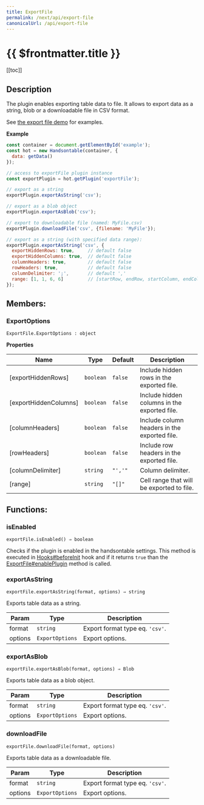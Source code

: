 ```yaml
---
title: ExportFile
permalink: /next/api/export-file
canonicalUrl: /api/export-file
---
```


# {{ $frontmatter.title }}

[[toc]]

## Description


The plugin enables exporting table data to file. It allows to export data as a string, blob or a downloadable file in
CSV format.

See [the export file demo](https://handsontable.com/docs/demo-export-file.html) for examples.


**Example**  
```js
const container = document.getElementById('example');
const hot = new Handsontable(container, {
  data: getData()
});

// access to exportFile plugin instance
const exportPlugin = hot.getPlugin('exportFile');

// export as a string
exportPlugin.exportAsString('csv');

// export as a blob object
exportPlugin.exportAsBlob('csv');

// export to downloadable file (named: MyFile.csv)
exportPlugin.downloadFile('csv', {filename: 'MyFile'});

// export as a string (with specified data range):
exportPlugin.exportAsString('csv', {
  exportHiddenRows: true,     // default false
  exportHiddenColumns: true,  // default false
  columnHeaders: true,        // default false
  rowHeaders: true,           // default false
  columnDelimiter: ';',       // default ','
  range: [1, 1, 6, 6]         // [startRow, endRow, startColumn, endColumn]
});
```
## Members:

### ExportOptions
`ExportFile.ExportOptions : object`


**Properties**

| Name | Type | Default | Description |
| --- | --- | --- | --- |
| [exportHiddenRows] | <code>boolean</code> | <code>false</code> | Include hidden rows in the exported file. |
| [exportHiddenColumns] | <code>boolean</code> | <code>false</code> | Include hidden columns in the exported file. |
| [columnHeaders] | <code>boolean</code> | <code>false</code> | Include column headers in the exported file. |
| [rowHeaders] | <code>boolean</code> | <code>false</code> | Include row headers in the exported file. |
| [columnDelimiter] | <code>string</code> | <code>&quot;&#x27;,&#x27;&quot;</code> | Column delimiter. |
| [range] | <code>string</code> | <code>&quot;[]&quot;</code> | Cell range that will be exported to file. |

## Functions:

### isEnabled
`exportFile.isEnabled() ⇒ boolean`

Checks if the plugin is enabled in the handsontable settings. This method is executed in [Hooks#beforeInit](./hooks/#beforeinit)
hook and if it returns `true` than the [ExportFile#enablePlugin](./export-file/#enableplugin) method is called.



### exportAsString
`exportFile.exportAsString(format, options) ⇒ string`

Exports table data as a string.


| Param | Type | Description |
| --- | --- | --- |
| format | <code>string</code> | Export format type eq. `'csv'`. |
| options | <code>ExportOptions</code> | Export options. |



### exportAsBlob
`exportFile.exportAsBlob(format, options) ⇒ Blob`

Exports table data as a blob object.


| Param | Type | Description |
| --- | --- | --- |
| format | <code>string</code> | Export format type eq. `'csv'`. |
| options | <code>ExportOptions</code> | Export options. |



### downloadFile
`exportFile.downloadFile(format, options)`

Exports table data as a downloadable file.


| Param | Type | Description |
| --- | --- | --- |
| format | <code>string</code> | Export format type eq. `'csv'`. |
| options | <code>ExportOptions</code> | Export options. |


